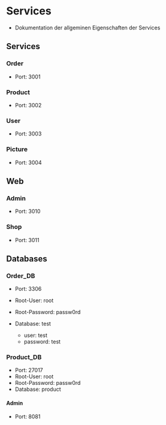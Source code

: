 # Services

- Dokumentation der allgeminen Eigenschaften der Services

## Services

### Order
- Port: 3001

### Product
- Port: 3002

### User
- Port: 3003

### Picture
- Port: 3004


## Web

### Admin
- Port: 3010

### Shop
- Port: 3011

## Databases
### Order_DB
- Port: 3306
- Root-User: root
- Root-Password: passw0rd

- Database: test
  - user: test
  - password: test

### Product_DB
- Port: 27017
- Root-User: root
- Root-Password: passw0rd
- Database: product

#### Admin
- Port: 8081




